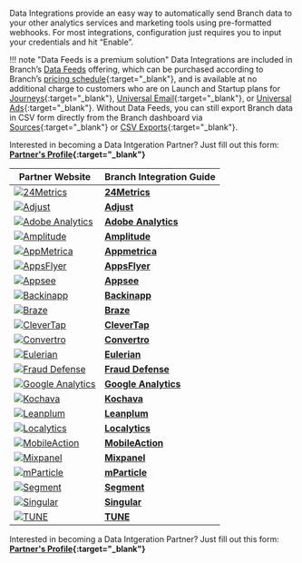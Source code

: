Data Integrations provide an easy way to automatically send Branch data to your other analytics services and marketing tools using pre-formatted webhooks. For most integrations, configuration just requires you to input your credentials and hit “Enable”.

!!! note "Data Feeds is a premium solution"
    Data Integrations are included in Branch’s [Data Feeds](/pages/exports/data-feeds/) offering, which can be purchased according to Branch’s [pricing schedule](https://branch.io/pricing/){:target="\_blank"}, and is available at no additional charge to customers who are on Launch and Startup plans for [Journeys](https://branch.io/journeys/){:target="\_blank"}, [Universal Email](https://branch.io/email/){:target="\_blank"}, or [Universal Ads](https://branch.io/attribution/){:target="\_blank"}. Without Data Feeds, you can still export Branch data in CSV form directly from the Branch dashboard via [Sources](https://dashboard.branch.io/sources){:target="\_blank"} or [CSV Exports](https://dashboard.branch.io/data-import-export/csv-exports){:target="\_blank"}.

Interested in becoming a Data Intgeration Partner? Just fill out this form: **[Partner's Profile](https://branch.app.link/tech-partner-signup){:target="\_blank"}**

**Partner Website** | **Branch Integration Guide**
--- | ---
<a href="https://24metrics.com/" target="_blank">![24Metrics](https://cdn.branch.io/branch-assets/ad-partner-manager/388787843096400122/24metrics_logo-1539310784419.png)</a>|**[24Metrics](/pages/data-integrations/24metrics-data-integration.md)**
<a href="https://www.adjust.com/" target="_blank">![Adjust](https://dashboard.branch.io/static/images/partners/partner_8.png)</a>|**[Adjust](/pages/data-integrations/adjust-data-integration.md)**
<a href="https://my.omniture.com" target="_blank">![Adobe Analytics](https://dashboard.branch.io/static/images/partners/partner_9.png)</a>|**[Adobe Analytics](/pages/data-integrations/adobe-analytics-data-integration.md)**
<a href="https://amplitude.com" target="_blank">![Amplitude](https://dashboard.branch.io/static/images/partners/partner_5.png)</a>|**[Amplitude](/pages/data-integrations/amplitude-data-integration.md)**
<a href="https://appmetrica.yandex.com/" target="_blank">![AppMetrica](https://dashboard.branch.io/static/images/partners/partner_11.svg)</a>|**[Appmetrica](/pages/data-integrations/appmetrica-data-integration.md)**
<a href="https://www.appsflyer.com/" target="_blank">![AppsFlyer](https://dashboard.branch.io/static/images/partners/partner_10.svg)</a>|**[AppsFlyer](/pages/data-integrations/appsflyer-data-integration.md)**
<a href="https://www.appsee.com/" target="_blank">![Appsee](https://cdn.branch.io/branch-assets/ad-partner-manager/386574786681131050/appsee-1545601680820.png)</a>|**[Appsee](/pages/data-integrations/appsee-data-integration.md)**
<a href="https://www.backinapp.com" target="_blank">![Backinapp](https://cdn.branch.io/branch-assets/ad-partner-manager/388787843096400122/backinapp-1546469932312.png)</a>|**[Backinapp](/pages/data-integrations/backinapp-data-integration.md)**
<a href="https://www.braze.com/" target="_blank">![Braze](https://www.braze.com/images/logos/logo-braze.svg)</a>|**[Braze](/pages/data-integrations/braze-data-integration.md)**
<a href="https://clevertap.com/" target="_blank">![CleverTap](https://cdn.branch.io/branch-assets/ad-partner-manager/CT_black-logo-1499387856654.png)</a>|**[CleverTap](/pages/data-integrations/clevertap-data-integration.md)**
<a href="https://www.convertro.com/" target="_blank">![Convertro](https://s3.amazonaws.com/platform_static_files/adnetwork_logos/convertro.png)</a>|**[Convertro](/pages/data-integrations/convertro-data-integration.md)**
<a href="https://www.eulerian.com/en/" target="_blank">![Eulerian](https://cdn.branch.io/branch-assets/ad-partner-manager/388787843096400122/logo-black-1540344824992.png)</a>|**[Eulerian](/pages/data-integrations/eulerian-data-integration.md)**
<a href="https://www.inmobi.com/" target="_blank">![Fraud Defense](https://cdn.branch.io/branch-assets/ad-partner-manager/388787843096400122/FD_horizontal_png-1545435249497.png)</a>|**[Fraud Defense](/pages/data-integrations/fraud-defense-data-integration.md)**
<a href="https://analytics.google.com/" target="_blank">![Google Analytics](https://dashboard.branch.io/static/images/partners/partner_6.png)</a>|**[Google Analytics](/pages/data-integrations/google-analytics-data-integration.md)**
<a href="https://www.kochava.com/" target="_blank">![Kochava](https://s3.amazonaws.com/platform_static_files/adnetwork_logos/kochava.png)</a>|**[Kochava](/pages/data-integrations/kochava-analytics-data-integration.md)**
<a href="https://www.leanplum.com/" target="_blank">![Leanplum](https://leanplum-wordpress.storage.googleapis.com/leanplum-black.svg)</a>|**[Leanplum](/pages/data-integrations/leanplum-data-integration.md)**
<a href="https://www.localytics.com/" target="_blank">![Localytics](https://dashboard.branch.io/static/images/partners/partner_4.png)</a>|**[Localytics](/pages/data-integrations/localytics-data-integration.md)**
<a href="https://www.mobileaction.co/" target="_blank">![MobileAction](https://cdn.branch.io/branch-assets/ad-partner-manager/386574786681131050/download-1545431424695.png)</a>|**[MobileAction](/pages/data-integrations/mobileaction-data-integration.md)**
<a href="https://mixpanel.com/" target="_blank">![Mixpanel](https://cdn.branch.io/branch-assets/ad-partner-manager//mixpanel-1550716013249.png)</a>|**[Mixpanel](/pages/data-integrations/mixpanel-data-integration.md)**
<a href="https://www.mparticle.com/" target="_blank">![mParticle](https://s3.amazonaws.com/platform_static_files/adnetwork_logos/mparticle.png)</a>|**[mParticle](/pages/data-integrations/mparticle-data-integration.md)**
<a href="https://segment.com/" target="_blank">![Segment](https://static.segment.com/site-public/2.66.17-238-gf660935/files/segment-7714a6a4af.svg)</a>|**[Segment](/pages/data-integrations/segment-data-integration.md)**
<a href="https://www.singular.net/" target="_blank">![Singular](https://dashboard.branch.io/static/images/partners/partner_12.png)</a>|**[Singular](/pages/data-integrations/singular-data-integration.md)**
<a href="https://www.tune.com" target="_blank">![TUNE](https://dashboard.branch.io/static/images/partners/partner_1.png)</a>|**[TUNE](/pages/data-integrations/tune-data-integration.md)**


Interested in becoming a Data Intgeration Partner? Just fill out this form: **[Partner's Profile](https://branch.app.link/ads-partner-signup){:target="\_blank"}**
